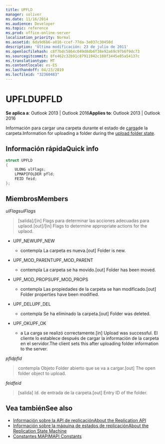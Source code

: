 ```yaml
---
title: UPFLD
manager: soliver
ms.date: 11/16/2014
ms.audience: Developer
ms.topic: reference
ms.prod: office-online-server
localization_priority: Normal
ms.assetid: 6da9d6b6-a016-ccef-77da-3e037c30450d
description: 'Última modificación: 23 de julio de 2011'
ms.openlocfilehash: c8f7bdc5864c049d8db6f38e92a69c97b6f9dc73
ms.sourcegitcommit: 8fe462c32b91c87911942c188f3445e85a54137c
ms.translationtype: MT
ms.contentlocale: es-ES
ms.lasthandoff: 04/23/2019
ms.locfileid: "32360483"
---
```

# <a name="upfld"></a><span data-ttu-id="9d052-103">UPFLD</span><span class="sxs-lookup"><span data-stu-id="9d052-103">UPFLD</span></span>

<span data-ttu-id="9d052-104">**Se aplica a**: Outlook 2013 | Outlook 2016</span><span class="sxs-lookup"><span data-stu-id="9d052-104">**Applies to**: Outlook 2013 | Outlook 2016</span></span> 
  
<span data-ttu-id="9d052-105">Información para cargar una carpeta durante el estado de [carga](upload-folder-state.md)de la carpeta.</span><span class="sxs-lookup"><span data-stu-id="9d052-105">Information for uploading a folder during the [upload folder state](upload-folder-state.md).</span></span>
  
## <a name="quick-info"></a><span data-ttu-id="9d052-106">Información rápida</span><span class="sxs-lookup"><span data-stu-id="9d052-106">Quick info</span></span>

```cpp
struct UPFLD 
{ 
    ULONG ulFlags; 
    LPMAPIFOLDER pfld; 
    FEID feid; 
}; 

```

## <a name="members"></a><span data-ttu-id="9d052-107">Miembros</span><span class="sxs-lookup"><span data-stu-id="9d052-107">Members</span></span>

<span data-ttu-id="9d052-108">_ulFlags_</span><span class="sxs-lookup"><span data-stu-id="9d052-108">_ulFlags_</span></span>
  
>  <span data-ttu-id="9d052-109">[salida]/[in] Flags para determinar las acciones adecuadas para uplaod.</span><span class="sxs-lookup"><span data-stu-id="9d052-109">[out]/[in] Flags to determine appropriate actions for the uplaod.</span></span> 
    
  - <span data-ttu-id="9d052-110">UPF_NEW</span><span class="sxs-lookup"><span data-stu-id="9d052-110">UPF_NEW</span></span>
    
    - <span data-ttu-id="9d052-111">contempla La carpeta es nueva.</span><span class="sxs-lookup"><span data-stu-id="9d052-111">[out] Folder is new.</span></span>
    
  - <span data-ttu-id="9d052-112">UPF_MOD_PARENT</span><span class="sxs-lookup"><span data-stu-id="9d052-112">UPF_MOD_PARENT</span></span>
    
    - <span data-ttu-id="9d052-113">contempla La carpeta se ha movido.</span><span class="sxs-lookup"><span data-stu-id="9d052-113">[out] Folder has been moved.</span></span>
    
  - <span data-ttu-id="9d052-114">UPF_MOD_PROPS</span><span class="sxs-lookup"><span data-stu-id="9d052-114">UPF_MOD_PROPS</span></span>
    
    - <span data-ttu-id="9d052-115">contempla Las propiedades de la carpeta se han modificado.</span><span class="sxs-lookup"><span data-stu-id="9d052-115">[out] Folder properties have been modified.</span></span>
    
  - <span data-ttu-id="9d052-116">UPF_DEL</span><span class="sxs-lookup"><span data-stu-id="9d052-116">UPF_DEL</span></span>
    
    - <span data-ttu-id="9d052-117">contempla Se ha eliminado la carpeta.</span><span class="sxs-lookup"><span data-stu-id="9d052-117">[out] Folder was deleted.</span></span>
    
  - <span data-ttu-id="9d052-118">UPF_OK</span><span class="sxs-lookup"><span data-stu-id="9d052-118">UPF_OK</span></span>
    
    - <span data-ttu-id="9d052-119">a La carga se realizó correctamente.</span><span class="sxs-lookup"><span data-stu-id="9d052-119">[in] Upload was successful.</span></span> <span data-ttu-id="9d052-120">El cliente lo establece después de cargar la información de la carpeta en el servidor.</span><span class="sxs-lookup"><span data-stu-id="9d052-120">The client sets this after uploading folder information to the server.</span></span>
    
<span data-ttu-id="9d052-121">_pfld_</span><span class="sxs-lookup"><span data-stu-id="9d052-121">_pfld_</span></span>
  
> <span data-ttu-id="9d052-122">contempla Objeto Folder abierto que se va a cargar.</span><span class="sxs-lookup"><span data-stu-id="9d052-122">[out] The open folder object to upload.</span></span>
    
<span data-ttu-id="9d052-123">_feid_</span><span class="sxs-lookup"><span data-stu-id="9d052-123">_feid_</span></span>
  
> <span data-ttu-id="9d052-124">[salida] Id. de entrada de la carpeta.</span><span class="sxs-lookup"><span data-stu-id="9d052-124">[out] Entry ID of the folder.</span></span>
    
## <a name="see-also"></a><span data-ttu-id="9d052-125">Vea también</span><span class="sxs-lookup"><span data-stu-id="9d052-125">See also</span></span>

- [<span data-ttu-id="9d052-126">Información sobre la API de replicación</span><span class="sxs-lookup"><span data-stu-id="9d052-126">About the Replication API</span></span>](about-the-replication-api.md) 
- [<span data-ttu-id="9d052-127">Información sobre la máquina de estados de replicación</span><span class="sxs-lookup"><span data-stu-id="9d052-127">About the Replication State Machine</span></span>](about-the-replication-state-machine.md)
- [<span data-ttu-id="9d052-128">Constantes MAPI</span><span class="sxs-lookup"><span data-stu-id="9d052-128">MAPI Constants</span></span>](mapi-constants.md)

